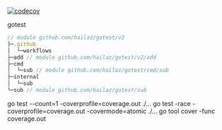 [![codecov](https://codecov.io/gh/hailaz/gotest/branch/main/graph/badge.svg?token=QKM6APSHNC)](https://codecov.io/gh/hailaz/gotest)

gotest

```js
// module github.com/hailaz/gotest/v2
├─.github
│  └─workflows
├─add // module github.com/hailaz/gotest/v2/add
├─cmd
│  └─sub // module github.com/hailaz/gotest/cmd/sub
├─internal
│  └─sub
└─sub // module github.com/hailaz/gotest/sub
```


go test --count=1 -coverprofile=coverage.out ./...
go test -race -coverprofile=coverage.out -covermode=atomic ./...
go tool cover -func coverage.out


